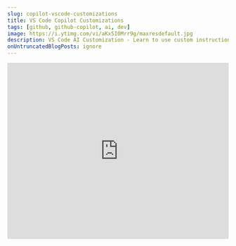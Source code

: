 ```yaml
---
slug: copilot-vscode-customizations
title: VS Code Copilot Customizations
tags: [github, github-copilot, ai, dev]
image: https://i.ytimg.com/vi/aKx5I0Mrr9g/maxresdefault.jpg
description: VS Code AI Customization - Learn to use custom instructions, prompt files, and custom chat modes to personalize AI code generation, reviews, and chat responses.
onUntruncatedBlogPosts: ignore
---
```


<iframe 
  width="100%" 
  height="400" 
  src="https://www.youtube.com/embed/3cphEIaYSVM" 
  title="Copilot VS Code Customizations" 
  frameBorder="0" 
  allow="accelerometer; autoplay; clipboard-write; encrypted-media; gyroscope; picture-in-picture; web-share" 
  allowFullScreen>
</iframe>
